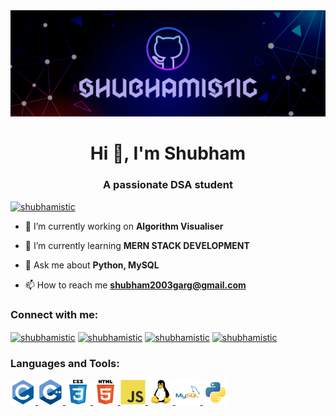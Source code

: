 
<img src="images/header.png"/>
<h1 align="center">Hi 👋, I'm Shubham</h1>
<h3 align="center">A passionate DSA student</h3>

<p align="left"> <a href="https://twitter.com/shubhamistic" target="blank"><img src="https://img.shields.io/twitter/follow/shubhamistic?logo=twitter&style=for-the-badge" alt="shubhamistic" /></a> </p>

- 🔭 I’m currently working on **Algorithm Visualiser**

- 🌱 I’m currently learning **MERN STACK DEVELOPMENT**

- 💬 Ask me about **Python, MySQL**

- 📫 How to reach me **shubham2003garg@gmail.com**

<h3 align="left">Connect with me:</h3>
<p align="left">
  <a href="https://twitter.com/shubhamistic" target="blank"><img align="center" src="https://raw.githubusercontent.com/rahuldkjain/github-profile-readme-     generator/master/src/images/icons/Social/twitter.svg" alt="shubhamistic" height="30" width="40" /></a>
  <a href="https://linkedin.com/in/shubhamistic" target="blank"><img align="center" src="https://raw.githubusercontent.com/rahuldkjain/github-profile-       readme-generator/master/src/images/icons/Social/linked-in-alt.svg" alt="shubhamistic" height="30" width="40" /></a>
  <a href="https://www.hackerrank.com/shubhamistic" target="blank"><img align="center" src="https://raw.githubusercontent.com/rahuldkjain/github-profile-     readme-generator/master/src/images/icons/Social/hackerrank.svg" alt="shubhamistic" height="30" width="40" /></a>
  <a href="https://www.leetcode.com/shubhamistic" target="blank"><img align="center" src="https://raw.githubusercontent.com/rahuldkjain/github-profile-       readme-generator/master/src/images/icons/Social/leet-code.svg" alt="shubhamistic" height="30" width="40" /></a>
</p>

<h3 align="left">Languages and Tools:</h3>
<p align="left"> <a href="https://www.cprogramming.com/" target="_blank" rel="noreferrer"> <img src="https://raw.githubusercontent.com/devicons/devicon/master/icons/c/c-original.svg" alt="c" width="40" height="40"/> </a> <a href="https://www.w3schools.com/cpp/" target="_blank" rel="noreferrer"> <img src="https://raw.githubusercontent.com/devicons/devicon/master/icons/cplusplus/cplusplus-original.svg" alt="cplusplus" width="40" height="40"/> </a> <a href="https://www.w3schools.com/css/" target="_blank" rel="noreferrer"> <img src="https://raw.githubusercontent.com/devicons/devicon/master/icons/css3/css3-original-wordmark.svg" alt="css3" width="40" height="40"/> </a> <a href="https://www.w3.org/html/" target="_blank" rel="noreferrer"> <img src="https://raw.githubusercontent.com/devicons/devicon/master/icons/html5/html5-original-wordmark.svg" alt="html5" width="40" height="40"/> </a> <a href="https://developer.mozilla.org/en-US/docs/Web/JavaScript" target="_blank" rel="noreferrer"> <img src="https://raw.githubusercontent.com/devicons/devicon/master/icons/javascript/javascript-original.svg" alt="javascript" width="40" height="40"/> </a> <a href="https://www.linux.org/" target="_blank" rel="noreferrer"> <img src="https://raw.githubusercontent.com/devicons/devicon/master/icons/linux/linux-original.svg" alt="linux" width="40" height="40"/> </a> <a href="https://www.mysql.com/" target="_blank" rel="noreferrer"> <img src="https://raw.githubusercontent.com/devicons/devicon/master/icons/mysql/mysql-original-wordmark.svg" alt="mysql" width="40" height="40"/> </a> <a href="https://www.python.org" target="_blank" rel="noreferrer"> <img src="https://raw.githubusercontent.com/devicons/devicon/master/icons/python/python-original.svg" alt="python" width="40" height="40"/> </a> </p>

